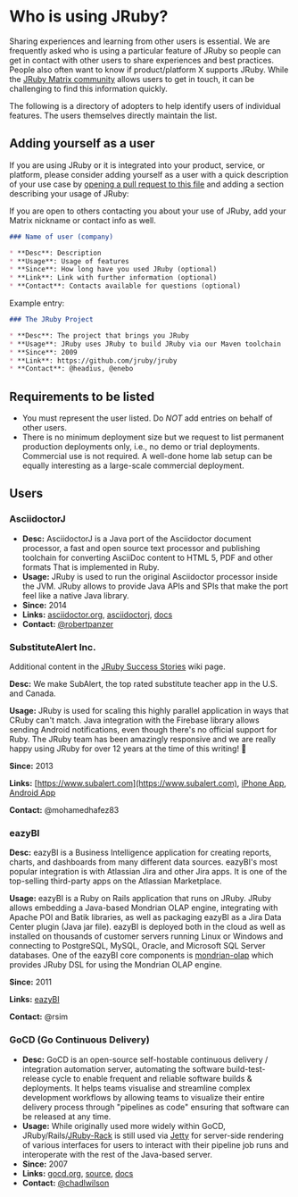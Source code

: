 Who is using JRuby?
====================

Sharing experiences and learning from other users is essential. We are
frequently asked who is using a particular feature of JRuby so people can get in
contact with other users to share experiences and best practices. People
also often want to know if product/platform X supports JRuby.
While the [JRuby Matrix community](https://matrix.to/#/#jruby:matrix.org) allows
users to get in touch, it can be challenging to find this information quickly.

The following is a directory of adopters to help identify users of individual
features. The users themselves directly maintain the list.

Adding yourself as a user
-------------------------

If you are using JRuby or it is integrated into your product, service, or
platform, please consider adding yourself as a user with a quick
description of your use case by [opening a pull request to this file](https://github.com/jruby/jruby/blob/master/USERS.md)
and adding a section describing your usage of JRuby:

If you are open to others contacting you about your use of JRuby, add your
Matrix nickname or contact info as well.

```markdown
### Name of user (company)

* **Desc**: Description
* **Usage**: Usage of features
* **Since**: How long have you used JRuby (optional)
* **Link**: Link with further information (optional)
* **Contact**: Contacts available for questions (optional)
```

Example entry:

```markdown
### The JRuby Project

* **Desc**: The project that brings you JRuby
* **Usage**: JRuby uses JRuby to build JRuby via our Maven toolchain
* **Since**: 2009
* **Link**: https://github.com/jruby/jruby
* **Contact**: @headius, @enebo
```

Requirements to be listed
-------------------------

 * You must represent the user listed. Do *NOT* add entries on behalf of
   other users.
 * There is no minimum deployment size but we request to list permanent
   production deployments only, i.e., no demo or trial deployments. Commercial
   use is not required. A well-done home lab setup can be equally
   interesting as a large-scale commercial deployment.

Users
-----

### AsciidoctorJ

* **Desc:** AsciidoctorJ is a Java port of the Asciidoctor document processor,
a fast and open source text processor and publishing toolchain for converting
AsciiDoc content to HTML 5, PDF and other formats That is implemented in Ruby.
* **Usage:** JRuby is used to run the original Asciidoctor processor inside the JVM. JRuby allows to provide Java APIs and SPIs that make the port feel like a native Java library.
* **Since:** 2014
* **Links:** [asciidoctor.org](https://asciidoctor.org), [asciidoctorj](https://github.com/asciidoctor/asciidoctorj), [docs](https://docs.asciidoctor.org/asciidoctorj/latest/)
* **Contact:** [@robertpanzer](https://github.com/robertpanzer)

### SubstituteAlert Inc.

Additional content in the [JRuby Success Stories](https://github.com/jruby/jruby/wiki/SuccessStories#substitutealert-inc) wiki page.

**Desc:** We make SubAlert, the top rated substitute teacher app in the U.S. and Canada.

**Usage:** JRuby is used for scaling this highly parallel application in ways that CRuby can't match. Java integration with the Firebase library allows sending Android notifications, even though there's no official support for Ruby. The JRuby team has been amazingly responsive and we are really happy using JRuby for over 12 years at the time of this writing! 🎉

**Since:** 2013

**Links:** [https://www.subalert.com](https://www.subalert.com), [iPhone App](https://apps.apple.com/us/app/subalert-for-frontline-ed/id557785741), [Android App](https://play.google.com/store/apps/details?id=com.substitutealert)

**Contact:** @mohamedhafez83 

### eazyBI

**Desc:** eazyBI is a Business Intelligence application for creating reports, charts, and dashboards from many different data sources. eazyBI's most popular integration is with Atlassian Jira and other Jira apps. It is one of the top-selling third-party apps on the Atlassian Marketplace.

**Usage:** eazyBI is a Ruby on Rails application that runs on JRuby. JRuby allows embedding a Java-based Mondrian OLAP engine, integrating with Apache POI and Batik libraries, as well as packaging eazyBI as a Jira Data Center plugin (Java jar file).
eazyBI is deployed both in the cloud as well as installed on thousands of customer servers running Linux or Windows and connecting to PostgreSQL, MySQL, Oracle, and Microsoft SQL Server databases.
One of the eazyBI core components is [mondrian-olap](https://github.com/rsim/mondrian-olap) which provides JRuby DSL for using the Mondrian OLAP engine.

**Since:** 2011

**Links:** [eazyBI](https://eazybi.com)

**Contact:** @rsim

### GoCD (Go Continuous Delivery)

* **Desc:** GoCD is an open-source self-hostable continuous delivery / integration automation
server, automating the software build-test-release cycle to enable frequent and reliable
software builds & deployments. It helps teams visualise and streamline complex development workflows 
by allowing teams to visualize their entire delivery process through "pipelines as code"
ensuring that software can be released at any time.
* **Usage:** While originally used more widely within GoCD, JRuby/Rails/[JRuby-Rack](https://github.com/jruby/jruby-rack) is still used 
via [Jetty](https://jetty.org/) for server-side rendering of various interfaces for users to interact with their pipeline job runs 
and interoperate with the rest of the Java-based server.
* **Since:** 2007
* **Links:** [gocd.org](https://www.gocd.org/), [source](https://github.com/gocd/gocd), [docs](https://docs.gocd.org/current/)
* **Contact:** [@chadlwilson](https://github.com/chadlwilson)

